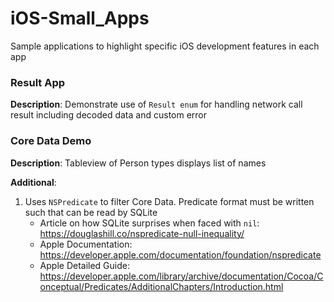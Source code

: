 # iOS-Small_Apps
Sample applications to highlight specific iOS development features in each app

### Result App
**Description**: 
Demonstrate use of `Result enum` for handling network call result including decoded data and custom error

### Core Data Demo
**Description**: 
Tableview of Person types displays list of names

**Additional**: 
1. Uses `NSPredicate` to filter Core Data. Predicate format must be written such that can be read by SQLite
   - Article on how SQLite surprises when faced with `nil`: https://douglashill.co/nspredicate-null-inequality/
   - Apple Documentation: https://developer.apple.com/documentation/foundation/nspredicate
   - Apple Detailed Guide: https://developer.apple.com/library/archive/documentation/Cocoa/Conceptual/Predicates/AdditionalChapters/Introduction.html
